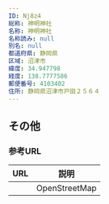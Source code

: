 ```yaml
---
ID: Nj8z4
総称: 神明神社
名称: 神明神社
名称読み: null
別名: null
都道府県: 静岡県
区域: 沼津市
緯度: 34.947798
経度: 138.7777586
郵便番号: 4103402
住所: 静岡県沼津市戸田２５６４
---
```


## その他

### 参考URL

| URL | 説明          |
| --- | ------------- |
|     | OpenStreetMap |
